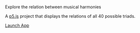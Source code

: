 Explore the relation between musical harmonies

A [p5.js](http://p5js.org) project that displays the relations of all 40 possible triads.

[Launch App](./app/)


